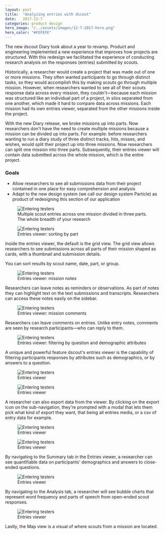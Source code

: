 ```yaml
---
layout: post
title:  "Analyzing entries with dscout"
date:   2017-12-7
categories: product design
hero_image: "/../assets/images/12-7-2017-hero.png"
hero_color: "#FEFEFE"
---
```

The new dscout Diary took about a year to revamp. Product and engineering implemented a new experience that improves how projects are structured. With this redesign we facilitated the experience of conducting research analysis on the responses (entries) submitted by scouts.

Historically, a researcher would create a project that was made out of one or more missions. They often wanted participants to go through distinct tasks, so they would accomplish this by making scouts go through multiple mission. However, when researchers wanted to see all of their scouts response data across every mission, they couldn't—because each mission was structured like an individual part of a project, in silos separated from one another, which made it hard to compare data across missions. Each mission had its own entries viewer, separated from the other missions inside the project.

With the new Diary release, we broke missions up into parts. Now researchers don't have the need to create multiple missions because a mission can be divided up into parts. For example: before researchers wanting to run a diary study of three distinct tracks, hits, misses, and wishes, would split their project up into three missions. Now researchers can split one mission into three parts. Subsequently, their entries viewer will contain data submitted across the whole mission, which is the entire project.

### Goals
* Allow researchers to see all submissions data from their project contained in one place for easy comprehension and analysis
* Adapt to the new design system (we call our design system Particle) as product of redesigning this section of our application

<figure>
	<img src="../../../../../../assets/images/entries-1.png" alt="Entering testers" />
	<figcaption class="media-caption center">Multiple scout entries across one mission divided in three parts. The whole breadth of your research</figcaption>
</figure>

<figure>
	<img src="../../../../../../assets/images/entries-2.png" alt="Entering testers" />
	<figcaption class="media-caption center">Entries viewer: sorting by part</figcaption>
</figure>

Inside the entries viewer, the default is the grid view. The grid view allows researchers to see submissions across all parts of their mission shaped as cards, with a thumbnail and submission details.

You can sort results by scout name, date, part, or group.

<figure>
	<img src="../../../../../../assets/images/entries-3.png" alt="Entering testers" />
	<figcaption class="media-caption center">Entries viewer: mission notes</figcaption>
</figure>

Researchers can leave notes as reminders or observations. As part of notes they can highlight text on the text submissions and transcripts. Researchers can access these notes easily on the sidebar.

<figure>
	<img src="../../../../../../assets/images/entries-4.png" alt="Entering testers" />
	<figcaption class="media-caption center">Entries viewer: mission comments</figcaption>
</figure>

Researchers can leave comments on entries. Unlike entry notes, comments are seen by research participants—who can reply to them.

<figure>
	<img src="../../../../../../assets/images/entries-5.png" alt="Entering testers" />
	<figcaption class="media-caption center">Entries viewer: filtering by question and demographic attributes</figcaption>
</figure>

A unique and powerful feature dscout's entries viewer is the capability of filtering participants responses by attributes such as demographics, or by answers to a question.

<figure>
	<img src="../../../../../../assets/images/entries-6.png" alt="Entering testers" />
	<figcaption class="media-caption center">Entries viewer</figcaption>
</figure>

<figure>
	<img src="../../../../../../assets/images/entries-7.png" alt="Entering testers" />
	<figcaption class="media-caption center">Entries viewer</figcaption>
</figure>

A researcher can also export data from the viewer. By clicking on the export icon on the sub-navigation, they're prompted with a modal that lets them pick what kind of export they want, that being all entries media, or a csv of entry data for example.

<figure>
	<img src="../../../../../../assets/images/entries-8.png" alt="Entering testers" />
	<figcaption class="media-caption center">Entries viewer</figcaption>
</figure>

<figure>
	<img src="../../../../../../assets/images/entries-9.png" alt="Entering testers" />
	<figcaption class="media-caption center">Entries viewer</figcaption>
</figure>

By navigating to the Summary tab in the Entries viewer, a researcher can see quantifiable data on participants' demographics and answers to close-ended questions.

<figure>
	<img src="../../../../../../assets/images/entries-10.png" alt="Entering testers" />
	<figcaption class="media-caption center">Entries viewer</figcaption>
</figure>

By navigating to the Analysis tab, a researcher will see bubble charts that represent word frequency and parts of speech from open-ended scout responses.

<figure>
	<img src="../../../../../../assets/images/entries-12.png" alt="Entering testers" />
	<figcaption class="media-caption center">Entries viewer</figcaption>
</figure>

Lastly, the Map view is a visual of where scouts from a mission are located.
